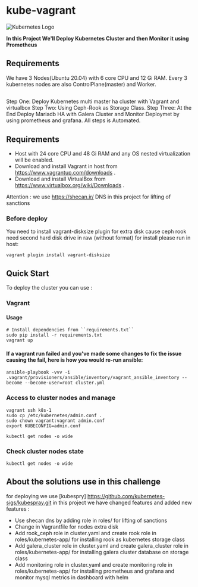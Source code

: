 # kube-vagrant
![Kubernetes Logo](https://raw.githubusercontent.com/kubernetes-sigs/kubespray/master/docs/img/kubernetes-logo.png)

**In this Project We'll Deploy Kubernetes Cluster and then Monitor it using Prometheus**

## Requirements
We have 3 Nodes(Ubuntu 20.04) with 6 core CPU and 12 Gi RAM. Every 3 kubernetes nodes are also ControlPlane(master) and Worker.
##
Step One: Deploy Kubernetes multi master ha cluster with Vagrant and virtualbox
Step Two: Using Ceph-Rook as Storage Class.
Step Three: At the End Deploy Mariadb HA with Galera Cluster and Monitor Deploymet by using prometheus and grafana.
All steps is Automated.


## Requirements

- Host with 24 core CPU and 48 Gi RAM and any OS nested virtualization will be enabled.
- Download and install Vagrant in host from <https://www.vagrantup.com/downloads> .
- Download and install VirtualBox from <https://www.virtualbox.org/wiki/Downloads> .

Attention : we use <https://shecan.ir/> DNS in this project for lifting of sanctions

### Before deploy 
You need to install vagrant-disksize plugin for extra disk cause ceph rook need second hard disk drive in raw (without format)
for install please run in host:
```ShellSession
vagrant plugin install vagrant-disksize
````
## Quick Start

To deploy the cluster you can use :

### Vagrant

#### Usage

```ShellSession
# Install dependencies from ``requirements.txt``
sudo pip install -r requirements.txt
vagrant up
```

#### If a vagrant run failed and you've made some changes to fix the issue causing the fail, here is how you would re-run ansible:

```ShellSession
ansible-playbook -vvv -i .vagrant/provisioners/ansible/inventory/vagrant_ansible_inventory --become --become-user=root cluster.yml
```


### Access to cluster nodes and manage

```ShellSession
vagrant ssh k8s-1
sudo cp /etc/kubernetes/admin.conf .
sudo chown vagrant:vagrant admin.conf
export KUBECONFIG=admin.conf

kubectl get nodes -o wide
```

### Check cluster nodes state

```ShellSession
kubectl get nodes -o wide
```


## About the solutions use in this challenge

for deploying we use [kubespry] <https://github.com/kubernetes-sigs/kubespray.git>
in this project we have changed features and added new features :
* Use shecan dns by adding role in roles/ for lifting of sanctions
* Change in Vagrantfile for nodes extra disk
* Add rook_ceph role in cluster.yaml and create rook role in roles/kubernetes-app/ for installing rook as kubernetes storage class
* Add galera_cluster role in cluster.yaml and create galera_cluster role in roles/kubernetes-app/ for installing galera cluster database on storage class
* Add monitoring role in cluster.yaml and create monitoring role in roles/kubernetes-app/ for installing prometheus and grafana and monitor mysql metrics in dashboard with helm
